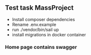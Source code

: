 ## Test task MassProject

- Install composer dependencies
- Rename .env.example
- run ./vendor/bin/sail up
- install migrations in docker container

### Home page contains swagger
